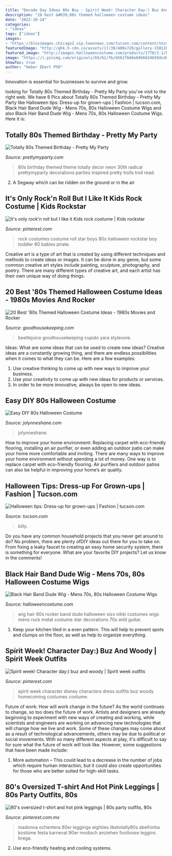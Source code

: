 ```yaml
---
title: "Decade Day Ideas 80s Boy - Spirit Week! Character Day:) Buz And Woody"
description: "20 best &#039;80s themed halloween costume ideas"
date: "2022-10-14"
categories:
- "ideas"
tags: ["ideas"]
images:
- "https://bloximages.chicago2.vip.townnews.com/tucson.com/content/tncms/assets/v3/editorial/2/39/23911741-6f5f-5fad-a4f2-df9287537f2c/543ec354a38e6.image.jpg"
featuredImage: "http://ghk.h-cdn.co/assets/17/30/480x720/gallery-1501263043-beetlejuice.jpg"
featured_image: "http://images.halloweencostume.com/products/1770/1-1/black-hair-band-dude-wig.jpg"
image: "https://i.pinimg.com/originals/b5/61/fb/b561fb68e69b6634b58dcd6c73a8a722.jpg"
ShowToc: true
author: "Heber Ebert PhD"
---
```



Innovation is essential for businesses to survive and grow.

	

		
looking for Totally 80s Themed Birthday - Pretty My Party you've visit to the right web. We have 8 Pics about Totally 80s Themed Birthday - Pretty My Party like Halloween tips: Dress-up for grown-ups | Fashion | tucson.com, Black Hair Band Dude Wig - Mens 70s, 80s Halloween Costume Wigs and also Black Hair Band Dude Wig - Mens 70s, 80s Halloween Costume Wigs. Here it is:
		
    
## Totally 80s Themed Birthday - Pretty My Party

<img loading=lazy src="https://www.prettymyparty.com/wp-content/uploads/2017/03/80s-theme-birthday-party-decor-troll.jpg" onerror="this.onerror=null;this.src='https://tse4.mm.bing.net/th?id=OIP.hE_4FC5rTZbvXMqGqaBYSgHaKk&amp;pid=15.1';" alt="Totally 80s Themed Birthday - Pretty My Party">

_Source: prettymyparty.com_

>80s birthday themed theme totally decor neon 30th radical prettymyparty decorations parties inspired pretty trolls troll read. 

	

2. A Segway which can be ridden on the ground or in the air

    
## It&#039;s Only Rock&#039;n Roll But I Like It Kids Rock Costume | Kids Rockstar

<img loading=lazy src="https://i.pinimg.com/originals/18/e4/d3/18e4d31b6a2fedff023d127a83aa20fa.jpg" onerror="this.onerror=null;this.src='https://tse4.mm.bing.net/th?id=OIP.pfeXc4t4-AUbNnwn5WG7cgHaKX&amp;pid=15.1';" alt="It&#039;s only rock&#039;n roll but I like it Kids rock costume | Kids rockstar">

_Source: pinterest.com_

>rock costumes costume roll star boys 80s halloween rockstar boy toddler 80 babies pirate. 

	

Creative art is a type of art that is created by using different techniques and methods to create ideas or images. It can be done in any genre, but some common creative art styles include painting, sculpture, photography, and poetry. There are many different types of creative art, and each artist has their own unique way of doing things.

    
## 20 Best &#039;80s Themed Halloween Costume Ideas - 1980s Movies And Rocker

<img loading=lazy src="http://ghk.h-cdn.co/assets/17/30/480x720/gallery-1501263043-beetlejuice.jpg" onerror="this.onerror=null;this.src='https://tse2.mm.bing.net/th?id=OIP.465_TXe0kA45i9VhiTEowgHaLH&amp;pid=15.1';" alt="20 Best &#039;80s Themed Halloween Costume Ideas - 1980s Movies and Rocker">

_Source: goodhousekeeping.com_

>beetlejuice goodhousekeeping cupido yara stylevore. 

	

Ideas: What are some ideas that can be used to create new ideas?
Creative ideas are a constantly growing thing, and there are endless possibilities when it comes to what they can be. Here are a few examples:
1. Use creative thinking to come up with new ways to improve your business.
2. Use your creativity to come up with new ideas for products or services.
3. In order to be more innovative, always be open to new ideas.

    
## Easy DIY 80s Halloween Costume

<img loading=lazy src="https://jolynneshane.com/wp-content/uploads/2014/09/80s-girls.png" onerror="this.onerror=null;this.src='https://tse2.mm.bing.net/th?id=OIP.echBDxkVZ8oiDeMEEmdm8gHaE5&amp;pid=15.1';" alt="Easy DIY 80s Halloween Costume">

_Source: jolynneshane.com_

>jolynneshane. 

	

How to improve your home environment: Replacing carpet with eco-friendly flooring, installing an air purifier, or even adding an outdoor patio can make your home more comfortable and inviting.
There are many ways to improve your home environment without spending a lot of money. One way is to replace carpet with eco-friendly flooring. Air purifiers and outdoor patios can also be helpful in improving your home’s air quality.

    
## Halloween Tips: Dress-up For Grown-ups | Fashion | Tucson.com

<img loading=lazy src="https://bloximages.chicago2.vip.townnews.com/tucson.com/content/tncms/assets/v3/editorial/2/39/23911741-6f5f-5fad-a4f2-df9287537f2c/543ec354a38e6.image.jpg" onerror="this.onerror=null;this.src='https://tse3.mm.bing.net/th?id=OIP.Zm-z8ZnA6qQnJR_Ba4aRgAAAAA&amp;pid=15.1';" alt="Halloween tips: Dress-up for grown-ups | Fashion | tucson.com">

_Source: tucson.com_

>billy. 

	

Do you have any common household projects that you never get around to do? No problem, there are plenty ofDIY ideas out there for you to take on. From fixing a leaky faucet to creating an easy home security system, there is something for everyone. What are your favorite DIY projects? Let us know in the comments!

    
## Black Hair Band Dude Wig - Mens 70s, 80s Halloween Costume Wigs

<img loading=lazy src="http://images.halloweencostume.com/products/1770/1-1/black-hair-band-dude-wig.jpg" onerror="this.onerror=null;this.src='https://tse1.mm.bing.net/th?id=OIP.6XWKGdQNUWTSC4KoEtkRVQHaKl&amp;pid=15.1';" alt="Black Hair Band Dude Wig - Mens 70s, 80s Halloween Costume Wigs">

_Source: halloweencostume.com_

>wig hair 80s rocker band dude halloween sixx nikki costumes wigs mens rock metal costume star decorations 70s wild guitar. 

	

1. Keep your kitchen tiled in a even pattern. This will help to prevent spots and clumps on the floor, as well as help to organize everything.

    
## Spirit Week! Character Day:) Buz And Woody | Spirit Week Outfits

<img loading=lazy src="https://i.pinimg.com/736x/87/8f/96/878f96670067f556284a1633a8ab7231.jpg" onerror="this.onerror=null;this.src='https://tse1.mm.bing.net/th?id=OIP.M6MygGUkkJMfbWrc5OaKdAHaNL&amp;pid=15.1';" alt="Spirit week! Character day:) buz and woody | Spirit week outfits">

_Source: pinterest.com_

>spirit week character disney characters dress outfits buz woody homecoming costumes costume. 

	

Future of work: How will work change in the future?
As the world continues to change, so too does the future of work. Artists and designers are already beginning to experiment with new ways of creating and working, while scientists and engineers are working on advancing new technologies that will change how we live and work. Some of these changes may come about as a result of technological advancements, others may be due to political or social movements. With so many different aspects at play, it's difficult to say for sure what the future of work will look like. However, some suggestions that have been made include: 
1) More automation – This could lead to a decrease in the number of jobs which require human interaction, but it could also create opportunities for those who are better suited for high-skill tasks.

    
## 80&#039;s Oversized T-shirt And Hot Pink Leggings | 80s Party Outfits, 80s

<img loading=lazy src="https://i.pinimg.com/originals/b5/61/fb/b561fb68e69b6634b58dcd6c73a8a722.jpg" onerror="this.onerror=null;this.src='https://tse4.mm.bing.net/th?id=OIP.YOjOjWbdkPP4vohissPVYgAAAA&amp;pid=15.1';" alt="80&#039;s oversized t-shirt and hot pink leggings | 80s party outfits, 80s">

_Source: pinterest.com.mx_

>madonna ochentera 80er leggings eighties liketotally80s abelhinha kostüme festa karneval 90er modisch anziehen footloose leggins brega. 

	

2. Use eco-friendly heating and cooling systems.

